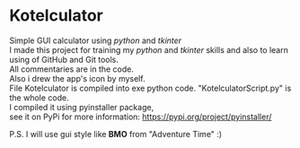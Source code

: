 # Kotelculator
Simple GUI calculator using *python* and *tkinter*  
I made this project for training my *python* and *tkinter* skills and also to learn  
using of GitHub and Git tools.  
All commentaries are in the code.  
Also i drew the app's icon by myself.  
File Kotelculator is compiled into exe python code. "KotelculatorScript.py" is the whole code.  
I compiled it using pyinstaller package,  
see it on PyPi for more information: https://pypi.org/project/pyinstaller/  

P.S. I will use gui style like **BMO** from "Adventure Time" :) 
